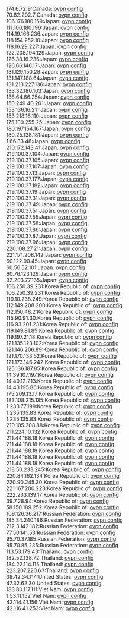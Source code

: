174.6.72.9:Canada: [ovpn config](vpn/174_6_72_9.ovpn)  
70.82.202.7:Canada: [ovpn config](vpn/70_82_202_7.ovpn)  
106.176.180.159:Japan: [ovpn config](vpn/106_176_180_159.ovpn)  
111.106.180.196:Japan: [ovpn config](vpn/111_106_180_196.ovpn)  
114.19.166.236:Japan: [ovpn config](vpn/114_19_166_236.ovpn)  
118.154.252.10:Japan: [ovpn config](vpn/118_154_252_10.ovpn)  
118.16.29.227:Japan: [ovpn config](vpn/118_16_29_227.ovpn)  
122.208.194.129:Japan: [ovpn config](vpn/122_208_194_129.ovpn)  
126.38.16.236:Japan: [ovpn config](vpn/126_38_16_236.ovpn)  
126.66.146.17:Japan: [ovpn config](vpn/126_66_146_17.ovpn)  
131.129.150.28:Japan: [ovpn config](vpn/131_129_150_28.ovpn)  
131.147.188.64:Japan: [ovpn config](vpn/131_147_188_64.ovpn)  
131.213.227.136:Japan: [ovpn config](vpn/131_213_227_136.ovpn)  
133.32.180.103:Japan: [ovpn config](vpn/133_32_180_103.ovpn)  
138.64.66.254:Japan: [ovpn config](vpn/138_64_66_254.ovpn)  
150.249.40.201:Japan: [ovpn config](vpn/150_249_40_201.ovpn)  
153.136.16.211:Japan: [ovpn config](vpn/153_136_16_211.ovpn)  
153.218.18.110:Japan: [ovpn config](vpn/153_218_18_110.ovpn)  
175.100.255.25:Japan: [ovpn config](vpn/175_100_255_25.ovpn)  
180.197.154.167:Japan: [ovpn config](vpn/180_197_154_167.ovpn)  
180.25.138.181:Japan: [ovpn config](vpn/180_25_138_181.ovpn)  
1.66.33.48:Japan: [ovpn config](vpn/1_66_33_48.ovpn)  
210.172.143.41:Japan: [ovpn config](vpn/210_172_143_41.ovpn)  
219.100.37.104:Japan: [ovpn config](vpn/219_100_37_104.ovpn)  
219.100.37.105:Japan: [ovpn config](vpn/219_100_37_105.ovpn)  
219.100.37.107:Japan: [ovpn config](vpn/219_100_37_107.ovpn)  
219.100.37.13:Japan: [ovpn config](vpn/219_100_37_13.ovpn)  
219.100.37.177:Japan: [ovpn config](vpn/219_100_37_177.ovpn)  
219.100.37.182:Japan: [ovpn config](vpn/219_100_37_182.ovpn)  
219.100.37.19:Japan: [ovpn config](vpn/219_100_37_19.ovpn)  
219.100.37.31:Japan: [ovpn config](vpn/219_100_37_31.ovpn)  
219.100.37.49:Japan: [ovpn config](vpn/219_100_37_49.ovpn)  
219.100.37.51:Japan: [ovpn config](vpn/219_100_37_51.ovpn)  
219.100.37.55:Japan: [ovpn config](vpn/219_100_37_55.ovpn)  
219.100.37.58:Japan: [ovpn config](vpn/219_100_37_58.ovpn)  
219.100.37.86:Japan: [ovpn config](vpn/219_100_37_86.ovpn)  
219.100.37.87:Japan: [ovpn config](vpn/219_100_37_87.ovpn)  
219.100.37.96:Japan: [ovpn config](vpn/219_100_37_96.ovpn)  
220.108.27.21:Japan: [ovpn config](vpn/220_108_27_21.ovpn)  
221.171.208.142:Japan: [ovpn config](vpn/221_171_208_142.ovpn)  
60.122.90.45:Japan: [ovpn config](vpn/60_122_90_45.ovpn)  
60.56.52.101:Japan: [ovpn config](vpn/60_56_52_101.ovpn)  
60.76.123.129:Japan: [ovpn config](vpn/60_76_123_129.ovpn)  
92.203.77.135:Japan: [ovpn config](vpn/92_203_77_135.ovpn)  
106.250.39.231:Korea Republic of: [ovpn config](vpn/106_250_39_231.ovpn)  
106.250.39.231:Korea Republic of: [ovpn config](vpn/106_250_39_231.ovpn)  
110.10.238.249:Korea Republic of: [ovpn config](vpn/110_10_238_249.ovpn)  
112.149.208.200:Korea Republic of: [ovpn config](vpn/112_149_208_200.ovpn)  
112.150.48.2:Korea Republic of: [ovpn config](vpn/112_150_48_2.ovpn)  
115.90.91.30:Korea Republic of: [ovpn config](vpn/115_90_91_30.ovpn)  
116.93.201.231:Korea Republic of: [ovpn config](vpn/116_93_201_231.ovpn)  
119.149.81.85:Korea Republic of: [ovpn config](vpn/119_149_81_85.ovpn)  
119.197.21.18:Korea Republic of: [ovpn config](vpn/119_197_21_18.ovpn)  
121.135.123.102:Korea Republic of: [ovpn config](vpn/121_135_123_102.ovpn)  
121.146.206.89:Korea Republic of: [ovpn config](vpn/121_146_206_89.ovpn)  
121.170.133.52:Korea Republic of: [ovpn config](vpn/121_170_133_52.ovpn)  
121.173.146.242:Korea Republic of: [ovpn config](vpn/121_173_146_242.ovpn)  
125.136.187.85:Korea Republic of: [ovpn config](vpn/125_136_187_85.ovpn)  
14.39.107.197:Korea Republic of: [ovpn config](vpn/14_39_107_197.ovpn)  
14.40.12.213:Korea Republic of: [ovpn config](vpn/14_40_12_213.ovpn)  
14.43.195.86:Korea Republic of: [ovpn config](vpn/14_43_195_86.ovpn)  
175.209.13.17:Korea Republic of: [ovpn config](vpn/175_209_13_17.ovpn)  
183.108.215.135:Korea Republic of: [ovpn config](vpn/183_108_215_135.ovpn)  
1.233.77.199:Korea Republic of: [ovpn config](vpn/1_233_77_199.ovpn)  
1.235.135.83:Korea Republic of: [ovpn config](vpn/1_235_135_83.ovpn)  
1.235.135.83:Korea Republic of: [ovpn config](vpn/1_235_135_83.ovpn)  
210.105.208.88:Korea Republic of: [ovpn config](vpn/210_105_208_88.ovpn)  
211.224.10.132:Korea Republic of: [ovpn config](vpn/211_224_10_132.ovpn)  
211.44.188.18:Korea Republic of: [ovpn config](vpn/211_44_188_18.ovpn)  
211.44.188.18:Korea Republic of: [ovpn config](vpn/211_44_188_18.ovpn)  
211.44.188.18:Korea Republic of: [ovpn config](vpn/211_44_188_18.ovpn)  
211.44.188.18:Korea Republic of: [ovpn config](vpn/211_44_188_18.ovpn)  
211.44.188.18:Korea Republic of: [ovpn config](vpn/211_44_188_18.ovpn)  
218.50.233.245:Korea Republic of: [ovpn config](vpn/218_50_233_245.ovpn)  
220.84.162.134:Korea Republic of: [ovpn config](vpn/220_84_162_134.ovpn)  
220.90.245.30:Korea Republic of: [ovpn config](vpn/220_90_245_30.ovpn)  
221.167.200.223:Korea Republic of: [ovpn config](vpn/221_167_200_223.ovpn)  
222.233.139.17:Korea Republic of: [ovpn config](vpn/222_233_139_17.ovpn)  
39.7.28.94:Korea Republic of: [ovpn config](vpn/39_7_28_94.ovpn)  
58.150.189.252:Korea Republic of: [ovpn config](vpn/58_150_189_252.ovpn)  
109.126.36.217:Russian Federation: [ovpn config](vpn/109_126_36_217.ovpn)  
185.34.240.186:Russian Federation: [ovpn config](vpn/185_34_240_186.ovpn)  
212.3.142.182:Russian Federation: [ovpn config](vpn/212_3_142_182.ovpn)  
77.50.141.53:Russian Federation: [ovpn config](vpn/77_50_141_53.ovpn)  
95.70.37.185:Russian Federation: [ovpn config](vpn/95_70_37_185.ovpn)  
95.70.85.235:Russian Federation: [ovpn config](vpn/95_70_85_235.ovpn)  
113.53.179.43:Thailand: [ovpn config](vpn/113_53_179_43.ovpn)  
182.52.138.72:Thailand: [ovpn config](vpn/182_52_138_72.ovpn)  
184.22.114.115:Thailand: [ovpn config](vpn/184_22_114_115.ovpn)  
223.207.220.63:Thailand: [ovpn config](vpn/223_207_220_63.ovpn)  
38.42.34.114:United States: [ovpn config](vpn/38_42_34_114.ovpn)  
47.32.62.30:United States: [ovpn config](vpn/47_32_62_30.ovpn)  
183.80.117.111:Viet Nam: [ovpn config](vpn/183_80_117_111.ovpn)  
1.53.11.152:Viet Nam: [ovpn config](vpn/1_53_11_152.ovpn)  
42.114.41.156:Viet Nam: [ovpn config](vpn/42_114_41_156.ovpn)  
42.116.41.253:Viet Nam: [ovpn config](vpn/42_116_41_253.ovpn)  
